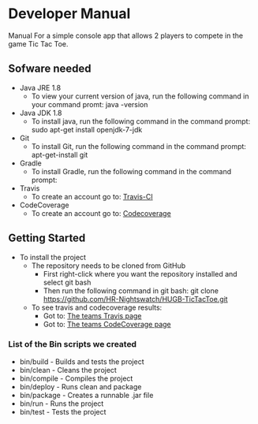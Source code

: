 # Developer Manual #

Manual For a simple console app that allows 2 players to compete in the game Tic Tac Toe.

## Sofware needed ##

* Java JRE 1.8 
	* To view your current version of java, run the following command in your command promt: java -version
* Java JDK 1.8
	* To install java, run the following command in the command prompt: sudo apt-get install openjdk-7-jdk	
* Git
	* To install Git, run the following command in the command prompt: apt-get-install git
* Gradle
	* To install Gradle, run the following command in the command prompt: 
* Travis
	* To create an account go to: [Travis-CI](https://travis-ci.org)
* CodeCoverage
	* To create an account go to: [Codecoverage](https://codecov.io)

## Getting Started ##

* To install the project 
	* The repository needs to be cloned from GitHub
		* First right-click where you want the repository installed and select git bash
		* Then run the following command in git bash: git clone https://github.com/HR-Nightswatch/HUGB-TicTacToe.git
	* To see travis and codecoverage results:
		* Got to: [The teams Travis page](https://travis-ci.org/HR-Nightswatch/HUGB-TicTacToe)
		* Got to: [The teams CodeCoverage page](https://codecov.io/gh/HR-Nightswatch/HUGB-TicTacToe)


### List of the Bin scripts we created ###

* bin/build - Builds and tests the project
* bin/clean - Cleans the project
* bin/compile - Compiles the project
* bin/deploy - Runs clean and package
* bin/package - Creates a runnable .jar file 
* bin/run - Runs the project
* bin/test - Tests the project

